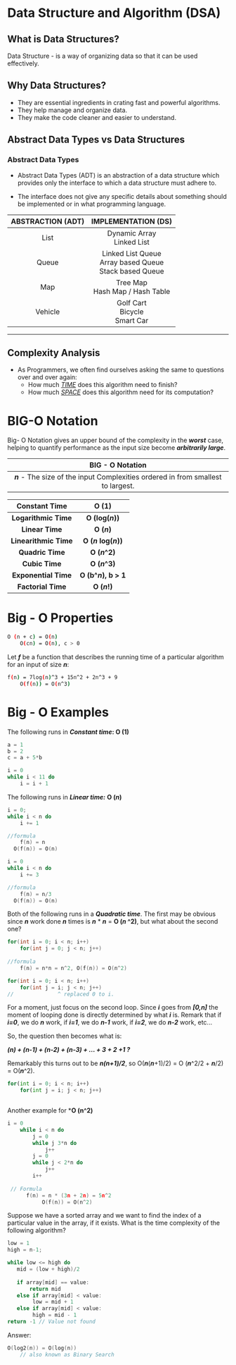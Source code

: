 # Data Structure and Algorithm (DSA)

## What is Data Structures?

Data Structure - is a way of organizing data so that it can be used effectively.

## Why Data Structures?

* They are essential ingredients in crating fast and powerful algorithms.
* They help manage and organize data.
*  They make the code cleaner and easier to understand.



## Abstract Data Types vs Data Structures

### Abstract Data Types

- Abstract Data Types (ADT) is an abstraction of a data structure which provides only the interface to which a data structure must adhere to.

- The interface does not give any specific details about something should be implemented or in what programming language.

| ABSTRACTION **(ADT)** |                   **IMPLEMENTATION (DS)**                    |
| :-------------------: | :----------------------------------------------------------: |
|         List          |                Dynamic Array<br />Linked List                |
|         Queue         | Linked List Queue<br />Array based Queue<br />Stack based Queue |
|          Map          |             Tree Map<br />Hash Map / Hash Table              |
|        Vehicle        |            Golf Cart<br />Bicycle<br />Smart Car             |

****

## Complexity Analysis

* As Programmers, we often find ourselves asking the same to questions over and over again:
  * How much *<u>TIME</u>* does this algorithm need to finish?
  * How much *<u>SPACE</u>* does this algorithm need for its computation?

# BIG-O Notation

Big- O Notation gives an upper bound of the complexity in the ***worst*** case, helping to quantify performance as the input size become ***arbitrarily large***.

|                       BIG - O Notation                       |
| :----------------------------------------------------------: |
| ***n*** - The size of the input Complexities ordered in from smallest to largest. |

|   **Constant Time**   |      **O (1)**       |
| :-------------------: | :------------------: |
| **Logarithmic Time**  |   **O (log(*n*))**   |
|    **Linear Time**    |     **O (*n*)**      |
| **Linearithmic Time** | **O (*n* log(*n*))** |
|   **Quadric Time**    |    **O (*n*^2)**     |
|    **Cubic Time**     |    **O (*n*^3)**     |
| **Exponential Time**  | **O (b^*n*), b > 1** |
|  **Factorial Time**   |     **O (*n*!)**     |

# Big - O Properties

```bash
O (n + c) = O(n)
	O(cn) = O(n), c > 0
```

Let ***f*** be a function that describes the running time of a particular algorithm for an input of size ***n***:

```bash
f(n) = 7log(n)^3 + 15n^2 + 2n^3 + 9
	O(f(n)) = O(n^3)
```

# Big - O Examples

The following runs in ***Constant time*: O (1)**

``` c++
a = 1
b = 2
c = a + 5*b
```

```c++
i = 0
while i < 11 do
    i = i + 1 
```

The following runs in ***Linear time:*** **O (*n*)**

```c++
i = 0;
while i < n do
    i += 1

//formula
	f(n) = n
  O(f(n)) = O(n)
```

```c++
i = 0
while i < n do
    i += 3

//formula
	f(n) = n/3
  O(f(n)) = O(n)
```

Both of the following runs in a ***Quadratic time***. The first may be obvious since ***n*** work done ***n*** times is ***n*** * ***n*** = **O (*n* ^2)**, but what about the second one?

```c++
for(int i = 0; i < n; i++)
    for(int j = 0; j < n; j++)
        
//formula 
    f(n) = n*n = n^2, O(f(n)) = O(n^2)
```

```c++
for(int i = 0; i < n; i++)
    for(int j = i; j < n; j++)
//              ^ replaced 0 to i.
```

For a moment, just focus on the second loop. Since ***i*** goes from ***[0,n]*** the moment of looping done is directly determined by what ***i*** is. Remark that if ***i=0***, we do ***n*** work,  if ***i=1***, we do ***n-1*** work,  if ***i=2***, we do ***n-2*** work, etc...

So, the question then becomes what is:

***(n) + (n-1) + (n-2) + (n-3) + ... + 3 + 2 +1 ?***

Remarkably this turns out to be ***n(n+1)/2***, so O(***n***(***n***+1)/2) = O (***n***^2/2 + ***n***/2) = O(***n***^2).

```python
for(int i = 0; i < n; i++)
    for(int j = i; j < n; j++)
   
```

Another example for ***O (n^2)**

```c++
i = 0
    while i < n do
        j = 0
        while j 3*n do
            j++
        j = 0
        while j < 2*n do
            j++
        i++
     
 // Formula
      f(n) = n * (3n + 2n) = 5n^2
           O(f(n)) = O(n^2) 
```



Suppose we have a sorted array and we want to find the index of a particular value in the array, if it exists. What is the time complexity of the following algorithm?

```c++
low = 1
high = n-1;

while low <= high do
   mid = (low + high)/2
    
   if array[mid] == value:
       return mid
   else if array[mid] < value:
	   	low = mid + 1
   else if array[mid] < value:
	   	high = mid - 1
return -1 // Value not found
```

Answer:

```c++
O(log2(n)) = O(log(n))
    // also known as Binary Search
```





